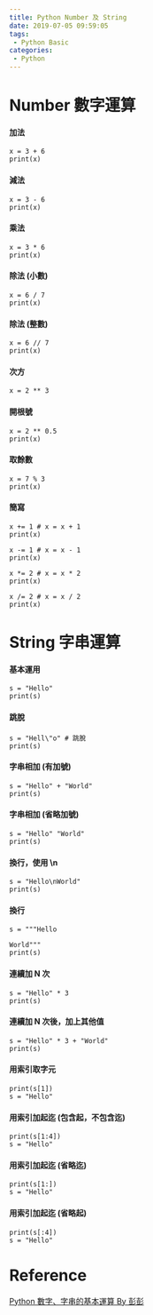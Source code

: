 ```yaml
---
title: Python Number 及 String
date: 2019-07-05 09:59:05
tags:
 - Python Basic
categories: 
 - Python
---
```


# Number 數字運算
#### 加法
    x = 3 + 6
    print(x)

#### 減法
    x = 3 - 6
    print(x)

#### 乘法
    x = 3 * 6
    print(x)

#### 除法 (小數)
    x = 6 / 7
    print(x)

#### 除法 (整數)
    x = 6 // 7
    print(x)

#### 次方
    x = 2 ** 3

#### 開根號
    x = 2 ** 0.5
    print(x)

#### 取餘數
    x = 7 % 3
    print(x)

#### 簡寫
    x += 1 # x = x + 1
    print(x)

    x -= 1 # x = x - 1
    print(x)

    x *= 2 # x = x * 2
    print(x)

    x /= 2 # x = x / 2
    print(x)

# String 字串運算
#### 基本運用
    s = "Hello"
    print(s)

#### 跳脫
    s = "Hell\"o" # 跳脫
    print(s)

#### 字串相加 (有加號)
    s = "Hello" + "World"
    print(s)

#### 字串相加 (省略加號)
    s = "Hello" "World"
    print(s)

#### 換行，使用 \n
    s = "Hello\nWorld"
    print(s)

#### 換行
    s = """Hello

    World"""
    print(s)

#### 連續加 N 次
    s = "Hello" * 3
    print(s)

#### 連續加 N 次後，加上其他值
    s = "Hello" * 3 + "World"
    print(s)

#### 用索引取字元
    print(s[1])
    s = "Hello"

#### 用索引加起迄 (包含起，不包含迄)
    print(s[1:4])
    s = "Hello"

#### 用索引加起迄 (省略迄)
    print(s[1:])
    s = "Hello"

#### 用索引加起迄 (省略起)
    print(s[:4])
    s = "Hello"

# Reference
[Python 數字、字串的基本運算 By 彭彭](https://www.youtube.com/watch?v=bLRa4TZ99aY)